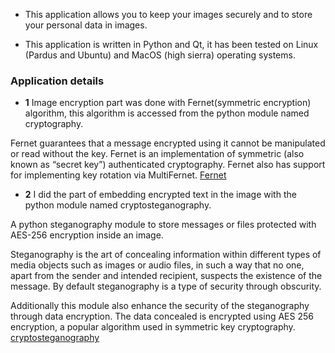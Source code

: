 * This application allows you to keep your images securely and to store your personal data in images. 

* This application is written in Python and Qt, it has been tested on Linux (Pardus and Ubuntu) and MacOS (high sierra) operating systems.

### **Application details**

* **1** Image encryption part was done with Fernet(symmetric encryption) algorithm, this algorithm is accessed from the python module named cryptography. 

Fernet guarantees that a message encrypted using it cannot be manipulated or read without the key. Fernet is an implementation of symmetric (also known as “secret key”) authenticated cryptography. Fernet also has support for implementing key rotation via MultiFernet. [Fernet](https://cryptography.io/en/latest/fernet.html)

* **2** I did the part of embedding encrypted text in the image with the python module named cryptosteganography.

A python steganography module to store messages or files protected with AES-256 encryption inside an image.

Steganography is the art of concealing information within different types of media objects such as images or audio files, in such a way that no one, apart from the sender and intended recipient, suspects the existence of the message. By default steganography is a type of security through obscurity.

Additionally this module also enhance the security of the steganography through data encryption. The data concealed is encrypted using AES 256 encryption, a popular algorithm used in symmetric key cryptography. [cryptosteganography](https://pypi.org/project/cryptosteganography/)
